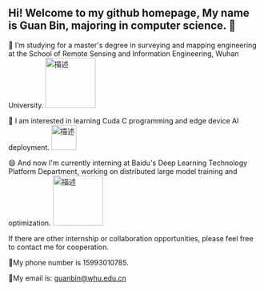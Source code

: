 ## Hi! Welcome to my github homepage, My name is **Guan Bin**, majoring in computer science. 👋
🔭 I’m  studying for a master's degree in surveying and mapping engineering at 
the School of Remote Sensing and Information Engineering, Wuhan University.
    <img src="https://github.com/user-attachments/assets/a0980b83-a502-41d9-90d7-b22d3595fe2c" alt="描述" style="width: 100px;">

🌱 I am interested in learning Cuda C programming and edge device AI deployment.
    <img src="https://github.com/user-attachments/assets/3eecb21a-61fa-43d6-ba26-4a3cb5203497" alt="描述" style="width: 50px;">

😄 And now I'm currently interning at Baidu's Deep Learning Technology Platform 
Department, working on distributed large model training and optimization.
    <img src="https://github.com/user-attachments/assets/87c4dfa1-02a0-4e74-b572-cb6b3737cc88" alt="描述" style="width: 100px;">

If there are other internship or collaboration opportunities, please feel free to contact me for cooperation.

💬My phone number is 15993010785.

💬My email is: guanbin@whu.edu.cn
<!--
**Glencsa/Glencsa** is a ✨ _special_ ✨ repository because its `README.md` (this file) appears on your GitHub profile.

Here are some ideas to get you started:

- 🔭 I’m currently working on ...
- 🌱 I’m currently learning ...
- 👯 I’m looking to collaborate on ...
- 🤔 I’m looking for help with ...
- 💬 Ask me about ...
- 📫 How to reach me: ...
- 😄 Pronouns: ...
- ⚡ Fun fact: ...
-->
